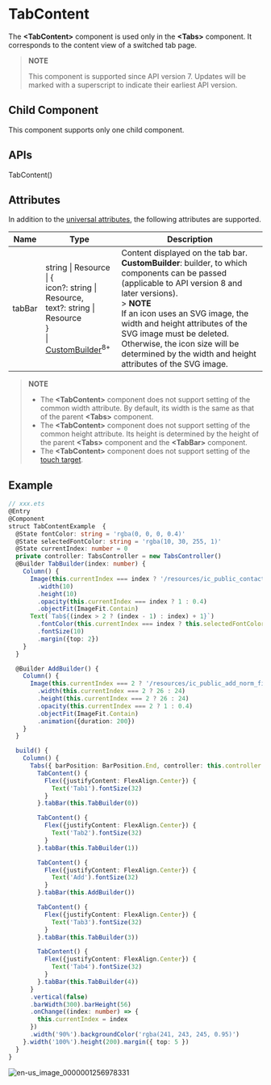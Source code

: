 # TabContent

The **\<TabContent>** component is used only in the **\<Tabs>** component. It corresponds to the content view of a switched tab page.

>  **NOTE**
>
>  This component is supported since API version 7. Updates will be marked with a superscript to indicate their earliest API version.


## Child Component

This component supports only one child component.


## APIs

TabContent()


## Attributes

In addition to the [universal attributes](ts-universal-attributes-size.md), the following attributes are supported.

| Name| Type| Description|
| -------- | -------- | -------- |
| tabBar | string \| Resource \| {<br>icon?: string \| Resource,<br>text?: string \| Resource<br>}<br>\| [CustomBuilder](ts-types.md)<sup>8+</sup> | Content displayed on the tab bar.<br>**CustomBuilder**: builder, to which components can be passed (applicable to API version 8 and later versions).<br>> **NOTE**<br>If an icon uses an SVG image, the width and height attributes of the SVG image must be deleted. Otherwise, the icon size will be determined by the width and height attributes of the SVG image.|

>  **NOTE**
> - The **\<TabContent>** component does not support setting of the common width attribute. By default, its width is the same as that of the parent **\<Tabs>** component.
> - The **\<TabContent>** component does not support setting of the common height attribute. Its height is determined by the height of the parent **\<Tabs>** component and the **\<TabBar>** component.
> - The **\<TabContent>** component does not support setting of the [touch target](ts-universal-attributes-touch-target.md).


## Example

```ts
// xxx.ets
@Entry
@Component
struct TabContentExample  {
  @State fontColor: string = 'rgba(0, 0, 0, 0.4)'
  @State selectedFontColor: string = 'rgba(10, 30, 255, 1)'
  @State currentIndex: number = 0
  private controller: TabsController = new TabsController()
  @Builder TabBuilder(index: number) {
    Column() {
      Image(this.currentIndex === index ? '/resources/ic_public_contacts_filled_selected.png' : '/resources/ic_public_contacts_filled.png')
        .width(10)
        .height(10)
        .opacity(this.currentIndex === index ? 1 : 0.4)
        .objectFit(ImageFit.Contain)
      Text(`Tab${(index > 2 ? (index - 1) : index) + 1}`)
        .fontColor(this.currentIndex === index ? this.selectedFontColor : this.fontColor)
        .fontSize(10)
        .margin({top: 2})
    }
  }

  @Builder AddBuilder() {
    Column() {
      Image(this.currentIndex === 2 ? '/resources/ic_public_add_norm_filled_selected.png' : '/resources/ic_public_add_norm_filled.png')
        .width(this.currentIndex === 2 ? 26 : 24)
        .height(this.currentIndex === 2 ? 26 : 24)
        .opacity(this.currentIndex === 2 ? 1 : 0.4)
        .objectFit(ImageFit.Contain)
        .animation({duration: 200})
    }
  }

  build() {
    Column() {
      Tabs({ barPosition: BarPosition.End, controller: this.controller }) {
        TabContent() {
          Flex({justifyContent: FlexAlign.Center}) {
            Text('Tab1').fontSize(32)
          }
        }.tabBar(this.TabBuilder(0))

        TabContent() {
          Flex({justifyContent: FlexAlign.Center}) {
            Text('Tab2').fontSize(32)
          }
        }.tabBar(this.TabBuilder(1))

        TabContent() {
          Flex({justifyContent: FlexAlign.Center}) {
            Text('Add').fontSize(32)
          }
        }.tabBar(this.AddBuilder())

        TabContent() {
          Flex({justifyContent: FlexAlign.Center}) {
            Text('Tab3').fontSize(32)
          }
        }.tabBar(this.TabBuilder(3))

        TabContent() {
          Flex({justifyContent: FlexAlign.Center}) {
            Text('Tab4').fontSize(32)
          }
        }.tabBar(this.TabBuilder(4))
      }
      .vertical(false)
      .barWidth(300).barHeight(56)
      .onChange((index: number) => {
        this.currentIndex = index
      })
      .width('90%').backgroundColor('rgba(241, 243, 245, 0.95)')
    }.width('100%').height(200).margin({ top: 5 })
  }
}
```

![en-us_image_0000001256978331](figures/en-us_image_0000001256978331.gif)
